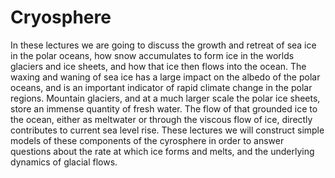 # Cryosphere

In these lectures we are going to discuss the growth and retreat of sea
ice in the polar oceans, how snow accumulates to form ice in the worlds
glaciers and ice sheets, and how that ice then flows into the ocean. The
waxing and waning of sea ice has a large impact on the albedo of the
polar oceans, and is an important indicator of rapid climate change in
the polar regions. Mountain glaciers, and at a much larger scale the
polar ice sheets, store an immense quantity of fresh water. The flow of
that grounded ice to the ocean, either as meltwater or through the
viscous flow of ice, directly contributes to current sea level rise.
These lectures we will construct simple models of these components of
the cyrosphere in order to answer questions about the rate at which ice
forms and melts, and the underlying dynamics of glacial flows.

```{tableofcontents}
```
